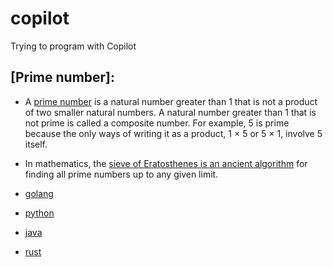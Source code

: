 # copilot
Trying to program with Copilot

## [Prime number]:

- A [prime number](https://en.wikipedia.org/wiki/Prime_number) is a natural number greater than 1 that is not a product of two smaller natural numbers. A natural number greater than 1 that is not prime is called a composite number. For example, 5 is prime because the only ways of writing it as a product, 1 × 5 or 5 × 1, involve 5 itself.

- In mathematics, the [sieve of Eratosthenes is an ancient algorithm](https://en.wikipedia.org/wiki/Sieve_of_Eratosthenes) for finding all prime numbers up to any given limit.

- [golang](golang/prime-number)
- [python](python/prime-number)
- [java](java/prime-number/)
- [rust](rust/prime-number/)